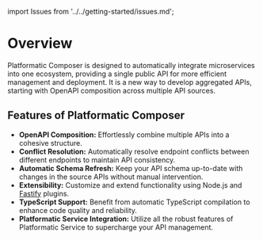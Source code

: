 import Issues from '../../getting-started/issues.md';

# Overview

Platformatic Composer is designed to automatically integrate microservices into one ecosystem, providing a single public API for more efficient management and deployment. It is a new way to develop aggregated APIs, starting with OpenAPI composition across multiple API sources. 

## Features of Platformatic Composer

- **OpenAPI Composition:** Effortlessly combine multiple APIs into a cohesive structure.
- **Conflict Resolution:** Automatically resolve endpoint conflicts between different endpoints to maintain API consistency.
- **Automatic Schema Refresh:** Keep your API schema up-to-date with changes in the source APIs without manual intervention.
- **Extensibility:** Customize and extend functionality using Node.js and [Fastify](https://www.fastify.io/) plugins.
- **TypeScript Support:** Benefit from automatic TypeScript compilation to enhance code quality and reliability.
- **Platformatic Service Integration:** Utilize all the robust features of Platformatic Service to supercharge your API management.

<Issues />

